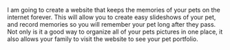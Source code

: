 I am going to create a website that keeps the memories of your pets on the internet forever. This will allow you to create easy slideshows of your pet, and record memories so you will remember your pet long after they pass. Not only is it a good way to organize all of your pets pictures in one place, it also allows your family to visit the website to see your pet portfolio.
